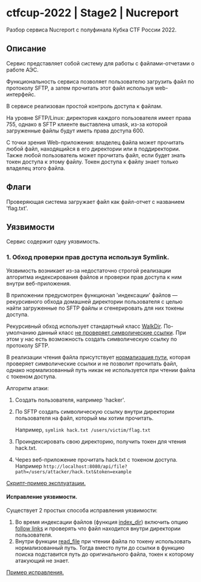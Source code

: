 # ctfcup-2022 | Stage2 | Nucreport

Разбор сервиса Nucreport с полуфинала Кубка CTF России 2022.

## Описание

Сервис представляет собой систему для работы с файлами-отчетами о работе АЭС.

Функциональность сервиса позволяет пользователю загрузить файл по протоколу SFTP, а затем прочитать этот файл используя
web-интерфейс.

В сервисе реализован простой контроль доступа к файлам.

На уровне SFTP/Linux: директория каждого пользователя имеет права 755,
однако в SFTP клиенте выставлена umask, из-за которой
загруженные файлы будут иметь права доступа 600.

С точки зрения Web-приложения: владелец файла может прочитать любой файл,
находящийся в его директории или в поддиректории. Также любой пользователь может прочитать файл, если будет знать токен
доступа к этому файлу. Токен доступа к файлу знает только владелец этого файла.

## Флаги

Проверяющая система загружает файл как файл-отчет с названием 'flag.txt'.

## Уязвимости

Сервис содержит одну уязвимость.

### 1. Обход проверки прав доступа используя Symlink. 

Уязвимость возникает из-за недостаточно строгой реализации алгоритма индексирования файлов и проверки прав
доступа к ним внутри веб-приложения.

В приложении предусмотрен функционал 'индексации' файлов — рекурсивного обхода домашней директории пользователя
с целью найти загруженные по SFTP файлы и сгенерировать для них токены доступа. 


Рекурсивный обход использует стандартный класс [WalkDir](../../services/nucreport/app/src/service.rs#L179).
По-умолчанию данный класс [не проверяет символические ссылки](https://docs.rs/walkdir/latest/walkdir/struct.WalkDir.html#method.follow_links).
При этом у нас есть возможность создать символическую ссылку по протоколу SFTP.

В реализации чтения файла присутствует [нормализация пути](../../services/nucreport/app/src/service.rs#L114), которая 
проверяет символические ссылки и не позволит прочитать файл, однако нормализованный путь никак не используется 
при чтении файла с токеном доступа.

Алгоритм атаки: 
1. Создать пользователя, например 'hacker'.
2. По SFTP создать символическую ссылку внутри директории пользователя на файл, который мы хотим прочитать. 

    Например, `symlink hack.txt /users/victim/flag.txt`
3. Проиндексировать свою директорию, получить токен для чтения hack.txt.
4. Через веб-приложение прочитать hack.txt с токеном доступа. 
Например `http://localhost:8080/api/file?path=/users/attacker/hack.txt&token=example`

[Скрипт-пример эксплуатации.](symlink.py)

#### Исправление уязвимости.

Существует 2 простых способа исправления уязвимости: 
1. Во время индексации файлов (функция [index_dir](../../services/nucreport/app/src/service.rs#L176)) 
включить опцию [follow links](https://docs.rs/walkdir/latest/walkdir/struct.WalkDir.html#method.follow_links) и проверять что файл находится внутри директории пользователя.
2. Внутри функции [read_file](../../services/nucreport/app/src/service.rs#L104) при чтении файла по токену
использовать нормализованный путь. Тогда вместо пути до ссылки в функцию поиска подставится путь до оригинального файла,
токен к которому атакующий не знает. 

[Пример исправления.](symlink.patch)